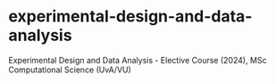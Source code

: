 # experimental-design-and-data-analysis
Experimental Design and Data Analysis - Elective Course (2024), MSc Computational Science (UvA/VU)
